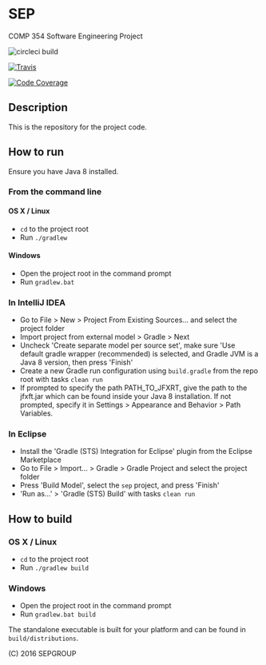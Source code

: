 # SEP
COMP 354 Software Engineering Project

![circleci build](https://circleci.com/gh/sepgroup/sep.svg?style=shield&circle-token=d385fd0d02f477f4d43e017b70f88964b600578d)

[![Travis](https://img.shields.io/travis/sepgroup/sep.svg?maxAge=2592000)](https://travis-ci.org/sepgroup/sep)

[![Code Coverage](https://img.shields.io/codecov/c/github/sepgroup/sep/master.svg)](https://codecov.io/github/sepgroup/sep?branch=master)

## Description

This is the repository for the project code.

## How to run
Ensure you have Java 8 installed.
### From the command line
#### OS X / Linux
 - `cd` to the project root
 - Run `./gradlew`

#### Windows
 - Open the project root in the command prompt
 - Run `gradlew.bat`

### In IntelliJ IDEA
 - Go to File > New > Project From Existing Sources... and select the project folder
 - Import project from external model > Gradle > Next
 - Uncheck 'Create separate model per source set', make sure 'Use default gradle wrapper (recommended) is selected, and Gradle JVM is a Java 8 version, then press 'Finish'
 - Create a new Gradle run configuration using `build.gradle` from the repo root with tasks `clean run`
 - If prompted to specify the path PATH_TO_JFXRT, give the path to the jfxft.jar which can be found inside your Java 8 installation. If not prompted, specify it in Settings > Appearance and Behavior > Path Variables.

### In Eclipse
- Install the 'Gradle (STS) Integration for Eclipse' plugin from the Eclipse Marketplace
- Go to File > Import... > Gradle > Gradle Project and select the project folder
- Press 'Build Model', select the `sep` project, and press 'Finish'
- 'Run as...' > 'Gradle (STS) Build' with tasks `clean run`


## How to build
### OS X / Linux
 - `cd` to the project root
 - Run `./gradlew build`

### Windows
 - Open the project root in the command prompt
 - Run `gradlew.bat build`

The standalone executable is built for your platform and can be found in `build/distributions`.


(C) 2016 SEPGROUP
